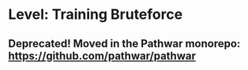 Level: Training Bruteforce
==========================

## Deprecated! Moved in the Pathwar monorepo: https://github.com/pathwar/pathwar
